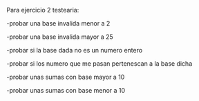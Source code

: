 Para ejercicio 2 testearia: 

-probar una base invalida menor a 2

-probar una base invalida mayor a 25

-probar si la base dada no es un numero entero

-probar si los numero que me pasan pertenescan a la base dicha

-probar unas sumas con base mayor a 10

-probar unas sumas con base menor a 10
